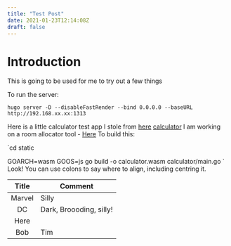 ```yaml
---
title: "Test Post"
date: 2021-01-23T12:14:08Z
draft: false
---
```

# Introduction
This is going to be used for me to try out a few things

To run the server:

`hugo server -D --disableFastRender --bind 0.0.0.0 --baseURL http://192.168.xx.xx:1313`


Here is a little calculator test app I stole from [here](https://tutorialedge.net/golang/go-webassembly-tutorial/) [calculator](/calculator.html) 
I am working on a room allocator tool - [Here](/tables.html)
To build this:

`cd static

GOARCH=wasm GOOS=js go build -o calculator.wasm calculator/main.go
`
Look! You can use colons to say where to align, including centring it.


|Title                   |Comment|
|:------:|------|
|Marvel      |Silly|
|DC| Dark, Broooding, silly!|
|Here|
|Bob|Tim|susan|
